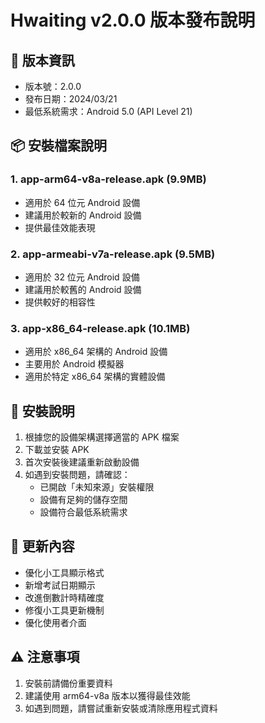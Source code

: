 # Hwaiting v2.0.0 版本發布說明

## 📱 版本資訊
- 版本號：2.0.0
- 發布日期：2024/03/21
- 最低系統需求：Android 5.0 (API Level 21)

## 📦 安裝檔案說明

### 1. app-arm64-v8a-release.apk (9.9MB)
- 適用於 64 位元 Android 設備
- 建議用於較新的 Android 設備
- 提供最佳效能表現

### 2. app-armeabi-v7a-release.apk (9.5MB)
- 適用於 32 位元 Android 設備
- 建議用於較舊的 Android 設備
- 提供較好的相容性

### 3. app-x86_64-release.apk (10.1MB)
- 適用於 x86_64 架構的 Android 設備
- 主要用於 Android 模擬器
- 適用於特定 x86_64 架構的實體設備

## 🔧 安裝說明
1. 根據您的設備架構選擇適當的 APK 檔案
2. 下載並安裝 APK
3. 首次安裝後建議重新啟動設備
4. 如遇到安裝問題，請確認：
   - 已開啟「未知來源」安裝權限
   - 設備有足夠的儲存空間
   - 設備符合最低系統需求

## 📝 更新內容
- 優化小工具顯示格式
- 新增考試日期顯示
- 改進倒數計時精確度
- 修復小工具更新機制
- 優化使用者介面

## ⚠️ 注意事項
1. 安裝前請備份重要資料
2. 建議使用 arm64-v8a 版本以獲得最佳效能
3. 如遇到問題，請嘗試重新安裝或清除應用程式資料 